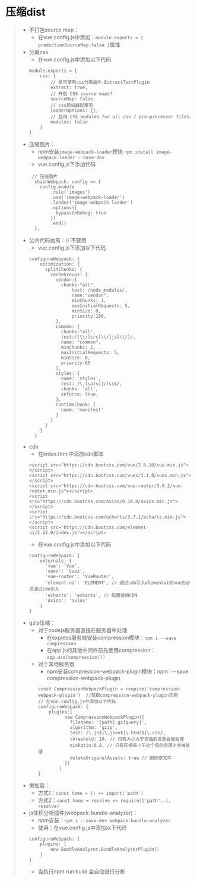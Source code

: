 # 压缩dist
>* 不打包source map：
>   * 在vue.config.js中添加：```module.exports = { productionSourceMap:false }```属性  
>* 分离css
>   * 在vue.config.js中添加以下代码
>   ```
>   module.exports = {
>       css: {
>           // 是否使用css分离插件 ExtractTextPlugin
>           extract: true,
>           // 开启 CSS source maps?
>           sourceMap: false,
>           // css预设器配置项
>           loaderOptions: {},
>           // 启用 CSS modules for all css / pre-processor files.
>           modules: false
>       }
>   }
>   ```
>* 压缩图片：
>   * npm安装```image-webpack-loader```模块 ```npm install image-webpack-loader --save-dev```  
>   * vue.config.js下添加代码  
>   ```
>    // 压缩图片
>     chainWebpack: config => {
>       config.module
>           .rule('images')
>           .use('image-webpack-loader')
>           .loader('image-webpack-loader')
>           .options({
>             bypassOnDebug: true
>           })
>           .end()
>     },
>   ```  
>* 公共代码抽离：// 不要用
>   * vue.config.js下添加以下代码
>   ```
>   configureWebpack: {
>       optimization: {
>         splitChunks: {
>           cacheGroups: {
>             vendor:{
>               chunks:"all",
>                   test: /node_modules/,
>                   name:"vendor",
>                   minChunks: 1,
>                   maxInitialRequests: 5,
>                   minSize: 0,
>                   priority:100,
>             },
>             common: {
>               chunks:"all",
>               test:/[\\/]src[\\/]js[\\/]/,
>               name: "common",
>               minChunks: 2,
>               maxInitialRequests: 5,
>               minSize: 0,
>               priority:60
>             },
>             styles: {
>               name: 'styles',
>               test: /\.(sa|sc|c)ss$/,
>               chunks: 'all',
>               enforce: true,
>             },
>             runtimeChunk: {
>               name: 'manifest'
>             }
>           }
>         }
>       }
>     }
>   ```
>* cdn
>   * 在index.html中添加cdn脚本
>   ```
>   <script src="https://cdn.bootcss.com/vue/2.6.10/vue.min.js"></script>
>   <script src="https://cdn.bootcss.com/vuex/3.1.0/vuex.min.js"></script>
>   <script src="https://cdn.bootcss.com/vue-router/3.0.2/vue-router.min.js"></script>
>   <script src="https://cdn.bootcss.com/axios/0.18.0/axios.min.js"></script>
>   <script src="https://cdn.bootcss.com/echarts/3.7.1/echarts.min.js"></script>
>   <script src="https://cdn.bootcss.com/element-ui/2.12.0/index.js"></script>
>   ```
>   * 在vue.config.js中添加以下代码  
>   ```
>   configureWebpack: {
>       externals: {
>         'vue': 'Vue',
>         'vuex': 'Vuex',
>         'vue-router': 'VueRouter',
>         'element-ui': 'ELEMENT', // 通过cdn引入elementui则vue也必须通过cdn引入
>         'echarts': 'echarts', // 配置使用CDN
>         'Axios': 'axios'
>       }
>   }
>   ```
>* gzip压缩：
>   * 对于nodejs服务器直接在服务器中处理  
>       * 在express服务端安装compression模块：```npm i --save compression```  
>       * 在app.js的其他中间件前先使用compression：```app.use(compression())```  
>   * 对于其他服务器  
>       * npm安装compression-webpack-plugin模块：npm i --save compression-webpack-plugin  
>       ```
>       const CompressionWebpackPlugin = require('compression-webpack-plugin')  //获取compression-webpack-plugin实例  
>       // 在vue.config.js中添加以下代码
>       configureWebpack: {
>           plugins:[
>                 new CompressionWebpackPlugin({
>                   filename: '[path].gz[query]',
>                   algorithm: 'gzip',
>                   test: /\.js$|\.json$|\.html$|\.css/,
>                   threshold: 10, // 只有大小大于该值的资源会被处理
>                   minRatio:0.8, // 只有压缩率小于这个值的资源才会被处理
>                   deleteOriginalAssets: true // 删除原文件
>                 })
>               ]
>       }
>       ```
>* 懒加载：
>   * 方式1：```const home = () => import('path')```  
>   * 方式2：```const home = resolve => require(['path'..], resolve)```  
>* js体积分析插件(webpack-bundle-analyzer)：
>   * npm安装：```npm i --save-dev webpack-bundle-analyzer```
>   * 使用：在vue.config.js中添加以下代码
>   ```
>   configureWebpack: {
>       plugins: [
>           new BundleAnalyzer.BundleAnalyzerPlugin()
>       ]
>   }
>   ```
>   * 当执行npm run build 会自动进行分析
